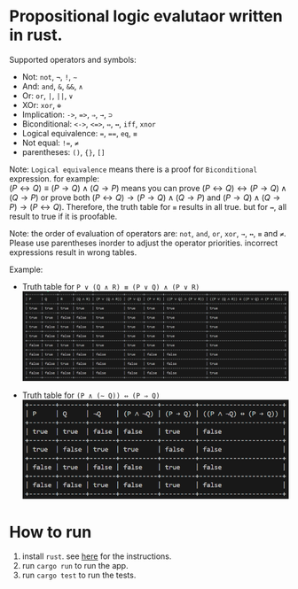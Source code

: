 # Propositional logic evalutaor written in rust.
Supported operators and symbols:
- Not: `not`, `¬`, `!`, `∼`
- And: `and`, `&`, `&&`, `∧`
- Or: `or`, `|`, `||`, `∨`
- XOr: `xor`, `⊕`
- Implication: `->`, `=>`, `⇒`, `→`, `⊃`
- Biconditional: `<->`, `<=>`, `⇔`, `↔`, `iff`, `xnor`
- Logical equivalence: `=`, `==`, `eq`, `≡`
- Not equal: `!=`, `≠`
- parentheses: `()`, `{}`, `[]`

Note: `Logical equivalence` means there is a proof for `Biconditional` expression. for example:</br>
$(P↔Q) ≡ (P→Q)∧(Q→P)$ means you can prove $(P↔Q) ↔ (P→Q)∧(Q→P)$ or prove both $(P↔Q)→(P→Q)∧(Q→P)$ and $(P→Q)∧(Q→P)→(P↔Q)$. Therefore, the truth table for `≡` results in all true. but for `↔`, all result to true if it is proofable.</br>

Note: the order of evaluation of operators are: `not`, `and`, `or`, `xor`, `→`, `↔`, `≡` and `≠`. Please use parentheses inorder to adjust the operator priorities. incorrect expressions result in wrong tables.

Example: </br>
- Truth table for `P ∨ (Q ∧ R) ≡ (P ∨ Q) ∧ (P ∨ R)`
![truth table 1](files/tt1.png)

- Truth table for `(P ∧ (∼ Q)) ⇔ (P ⇒ Q)`
![truth table 2](files/tt2.png)

# How to run
1. install `rust`. see [here](https://www.rust-lang.org/tools/install) for the instructions.
2. run `cargo run` to run the app.
3. run `cargo test` to run the tests.
